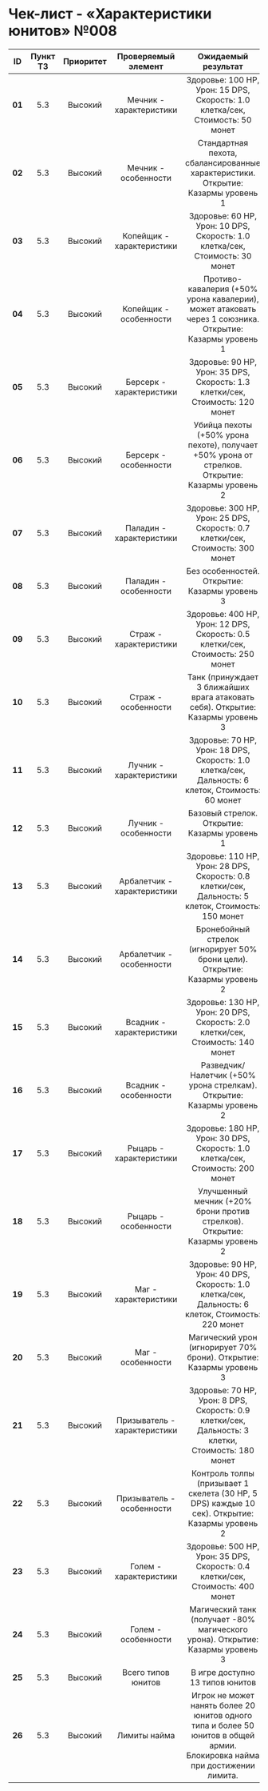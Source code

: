 # Чек-лист - «Характеристики юнитов» №008

| **ID** | **Пункт ТЗ** | **Приоритет** | **Проверяемый элемент** | **Ожидаемый результат** | **Статус** | **Примечания** |
| :-: | :-: | :-: | :-: | :-: | :-: | :-: |
| **01** | 5.3 | Высокий | Мечник - характеристики | Здоровье: 100 HP, Урон: 15 DPS, Скорость: 1.0 клетка/сек, Стоимость: 50 монет | | |
| **02** | 5.3 | Высокий | Мечник - особенности | Стандартная пехота, сбалансированные характеристики. Открытие: Казармы уровень 1 | | |
| **03** | 5.3 | Высокий | Копейщик - характеристики | Здоровье: 60 HP, Урон: 10 DPS, Скорость: 1.0 клетка/сек, Стоимость: 30 монет | | |
| **04** | 5.3 | Высокий | Копейщик - особенности | Противо-кавалерия (+50% урона кавалерии), может атаковать через 1 союзника. Открытие: Казармы уровень 1 | | |
| **05** | 5.3 | Высокий | Берсерк - характеристики | Здоровье: 90 HP, Урон: 35 DPS, Скорость: 1.3 клетки/сек, Стоимость: 120 монет | | |
| **06** | 5.3 | Высокий | Берсерк - особенности | Убийца пехоты (+50% урона пехоте), получает +50% урона от стрелков. Открытие: Казармы уровень 2 | | |
| **07** | 5.3 | Высокий | Паладин - характеристики | Здоровье: 300 HP, Урон: 25 DPS, Скорость: 0.7 клетки/сек, Стоимость: 300 монет | | |
| **08** | 5.3 | Высокий | Паладин - особенности | Без особенностей. Открытие: Казармы уровень 3 | | |
| **09** | 5.3 | Высокий | Страж - характеристики | Здоровье: 400 HP, Урон: 12 DPS, Скорость: 0.5 клетки/сек, Стоимость: 250 монет | | |
| **10** | 5.3 | Высокий | Страж - особенности | Танк (принуждает 3 ближайших врага атаковать себя). Открытие: Казармы уровень 3 | | |
| **11** | 5.3 | Высокий | Лучник - характеристики | Здоровье: 70 HP, Урон: 18 DPS, Скорость: 1.0 клетка/сек, Дальность: 6 клеток, Стоимость: 60 монет | | |
| **12** | 5.3 | Высокий | Лучник - особенности | Базовый стрелок. Открытие: Казармы уровень 1 | | |
| **13** | 5.3 | Высокий | Арбалетчик - характеристики | Здоровье: 110 HP, Урон: 28 DPS, Скорость: 0.8 клетки/сек, Дальность: 5 клеток, Стоимость: 150 монет | | |
| **14** | 5.3 | Высокий | Арбалетчик - особенности | Бронебойный стрелок (игнорирует 50% брони цели). Открытие: Казармы уровень 2 | | |
| **15** | 5.3 | Высокий | Всадник - характеристики | Здоровье: 130 HP, Урон: 20 DPS, Скорость: 2.0 клетки/сек, Стоимость: 140 монет | | |
| **16** | 5.3 | Высокий | Всадник - особенности | Разведчик/Налетчик (+50% урона стрелкам). Открытие: Казармы уровень 2 | | |
| **17** | 5.3 | Высокий | Рыцарь - характеристики | Здоровье: 180 HP, Урон: 30 DPS, Скорость: 1.0 клетка/сек, Стоимость: 200 монет | | |
| **18** | 5.3 | Высокий | Рыцарь - особенности | Улучшенный мечник (+20% брони против стрелков). Открытие: Казармы уровень 2 | | |
| **19** | 5.3 | Высокий | Маг - характеристики | Здоровье: 90 HP, Урон: 40 DPS, Скорость: 1.0 клетка/сек, Дальность: 6 клеток, Стоимость: 220 монет | | |
| **20** | 5.3 | Высокий | Маг - особенности | Магический урон (игнорирует 70% брони). Открытие: Казармы уровень 3 | | |
| **21** | 5.3 | Высокий | Призыватель - характеристики | Здоровье: 70 HP, Урон: 8 DPS, Скорость: 0.9 клетки/сек, Дальность: 3 клетки, Стоимость: 180 монет | | |
| **22** | 5.3 | Высокий | Призыватель - особенности | Контроль толпы (призывает 1 скелета (30 HP, 5 DPS) каждые 10 сек). Открытие: Казармы уровень 2 | | |
| **23** | 5.3 | Высокий | Голем - характеристики | Здоровье: 500 HP, Урон: 35 DPS, Скорость: 0.4 клетки/сек, Стоимость: 400 монет | | |
| **24** | 5.3 | Высокий | Голем - особенности | Магический танк (получает -80% магического урона). Открытие: Казармы уровень 3 | | |
| **25** | 5.3 | Высокий | Всего типов юнитов | В игре доступно 13 типов юнитов | | |
| **26** | 5.3 | Высокий | Лимиты найма | Игрок не может нанять более 20 юнитов одного типа и более 50 юнитов в общей армии. Блокировка найма при достижении лимита. | | |

